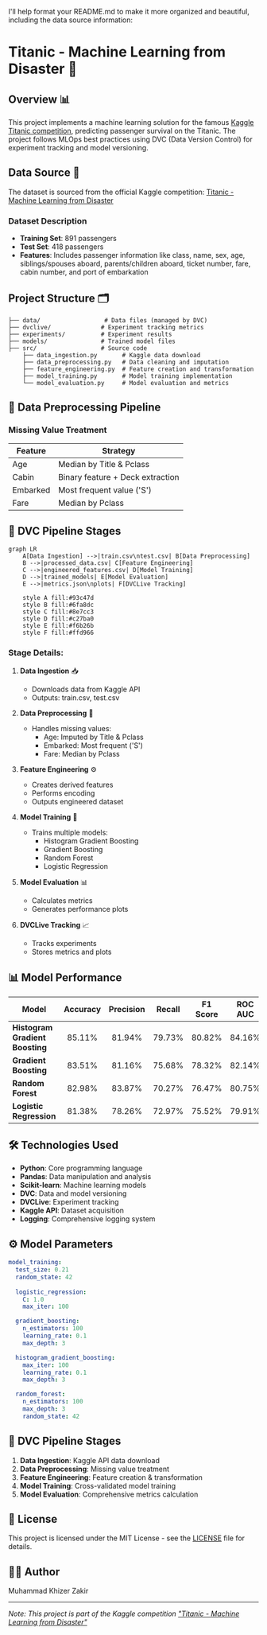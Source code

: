 


          
I'll help format your README.md to make it more organized and beautiful, including the data source information:

# Titanic - Machine Learning from Disaster 🚢

## Overview 📊
This project implements a machine learning solution for the famous [Kaggle Titanic competition](https://www.kaggle.com/competitions/titanic/data), predicting passenger survival on the Titanic. The project follows MLOps best practices using DVC (Data Version Control) for experiment tracking and model versioning.

## Data Source 📁
The dataset is sourced from the official Kaggle competition: [Titanic - Machine Learning from Disaster](https://www.kaggle.com/competitions/titanic/data)

### Dataset Description
- **Training Set**: 891 passengers
- **Test Set**: 418 passengers
- **Features**: Includes passenger information like class, name, sex, age, siblings/spouses aboard, parents/children aboard, ticket number, fare, cabin number, and port of embarkation

## Project Structure 🗂️
```plaintext
├── data/                  # Data files (managed by DVC)
├── dvclive/              # Experiment tracking metrics
├── experiments/          # Experiment results
├── models/               # Trained model files
├── src/                  # Source code
    ├── data_ingestion.py       # Kaggle data download
    ├── data_preprocessing.py   # Data cleaning and imputation
    ├── feature_engineering.py  # Feature creation and transformation
    ├── model_training.py       # Model training implementation
    └── model_evaluation.py     # Model evaluation and metrics
```

## 🔧 Data Preprocessing Pipeline

### Missing Value Treatment
| Feature  | Strategy |
|----------|----------|
| Age      | Median by Title & Pclass |
| Cabin    | Binary feature + Deck extraction |
| Embarked | Most frequent value ('S') |
| Fare     | Median by Pclass |

## 🔄 DVC Pipeline Stages

```mermaid
graph LR
    A[Data Ingestion] -->|train.csv\ntest.csv| B[Data Preprocessing]
    B -->|processed_data.csv| C[Feature Engineering]
    C -->|engineered_features.csv| D[Model Training]
    D -->|trained_models| E[Model Evaluation]
    E -->|metrics.json\nplots| F[DVCLive Tracking]

    style A fill:#93c47d
    style B fill:#6fa8dc
    style C fill:#8e7cc3
    style D fill:#c27ba0
    style E fill:#f6b26b
    style F fill:#ffd966
```

### Stage Details:

1. **Data Ingestion** 📥
   - Downloads data from Kaggle API
   - Outputs: train.csv, test.csv

2. **Data Preprocessing** 🧹
   - Handles missing values:
     - Age: Imputed by Title & Pclass
     - Embarked: Most frequent ('S')
     - Fare: Median by Pclass

3. **Feature Engineering** ⚙️
   - Creates derived features
   - Performs encoding
   - Outputs engineered dataset

4. **Model Training** 🤖
   - Trains multiple models:
     - Histogram Gradient Boosting
     - Gradient Boosting
     - Random Forest
     - Logistic Regression

5. **Model Evaluation** 📊
   - Calculates metrics
   - Generates performance plots

6. **DVCLive Tracking** 📈
   - Tracks experiments
   - Stores metrics and plots


## 📊 Model Performance

| Model | Accuracy | Precision | Recall | F1 Score | ROC AUC |
|-------|:--------:|:---------:|:-------:|:--------:|:-------:|
| **Histogram Gradient Boosting** | 85.11% | 81.94% | 79.73% | 80.82% | 84.16% |
| **Gradient Boosting** | 83.51% | 81.16% | 75.68% | 78.32% | 82.14% |
| **Random Forest** | 82.98% | 83.87% | 70.27% | 76.47% | 80.75% |
| **Logistic Regression** | 81.38% | 78.26% | 72.97% | 75.52% | 79.91% |

## 🛠️ Technologies Used
- **Python**: Core programming language
- **Pandas**: Data manipulation and analysis
- **Scikit-learn**: Machine learning models
- **DVC**: Data and model versioning
- **DVCLive**: Experiment tracking
- **Kaggle API**: Dataset acquisition
- **Logging**: Comprehensive logging system

## ⚙️ Model Parameters
```yaml
model_training:
  test_size: 0.21
  random_state: 42
  
  logistic_regression:
    C: 1.0
    max_iter: 100

  gradient_boosting:
    n_estimators: 100
    learning_rate: 0.1
    max_depth: 3

  histogram_gradient_boosting:
    max_iter: 100
    learning_rate: 0.1
    max_depth: 3

  random_forest:
    n_estimators: 100
    max_depth: 3
    random_state: 42
```

## 🔄 DVC Pipeline Stages
1. **Data Ingestion**: Kaggle API data download
2. **Data Preprocessing**: Missing value treatment
3. **Feature Engineering**: Feature creation & transformation
4. **Model Training**: Cross-validated model training
5. **Model Evaluation**: Comprehensive metrics calculation

## 📝 License
This project is licensed under the MIT License - see the [LICENSE](LICENSE) file for details.

## 👨‍💻 Author
Muhammad Khizer Zakir

---
*Note: This project is part of the Kaggle competition ["Titanic - Machine Learning from Disaster"](https://www.kaggle.com/competitions/titanic/data)*

        